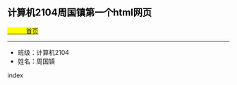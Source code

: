 <html>
<head>
<title>计算机2104周国镇</title>
</head>
<body>
<mark>
<h2>计算机2104周国镇第一个html网页</h2>
  <a href="index.html">　　　首页</a>
<hr>
</mark>
  
<ul>
<li>班级：计算机2104</li>
<li>姓名：周国镇</li>
</ul>index
</body>
</html>
